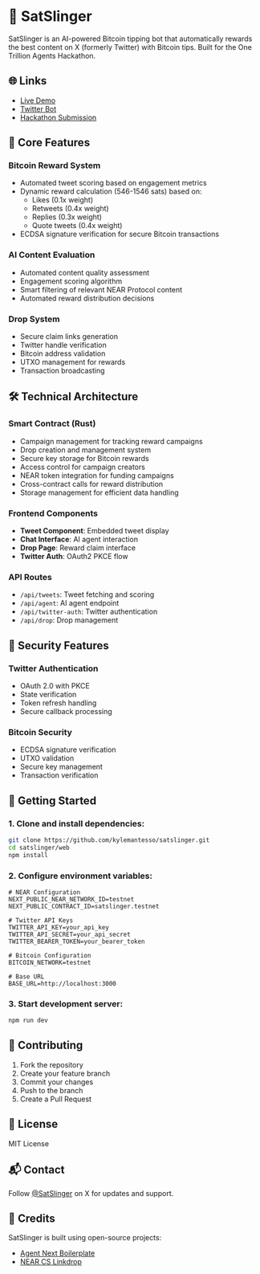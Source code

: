 # 🤠 SatSlinger

SatSlinger is an AI-powered Bitcoin tipping bot that automatically rewards the best content on X (formerly Twitter) with Bitcoin tips. Built for the One Trillion Agents Hackathon.

## 🌐 Links

- [Live Demo](https://satslinger.com)
- [Twitter Bot](https://twitter.com/SatSlinger)
- [Hackathon Submission](https://devpost.com/software/saslinger)

## 🌟 Core Features

### Bitcoin Reward System
- Automated tweet scoring based on engagement metrics
- Dynamic reward calculation (546-1546 sats) based on:
  - Likes (0.1x weight)
  - Retweets (0.4x weight)
  - Replies (0.3x weight)
  - Quote tweets (0.4x weight)
- ECDSA signature verification for secure Bitcoin transactions

### AI Content Evaluation
- Automated content quality assessment
- Engagement scoring algorithm
- Smart filtering of relevant NEAR Protocol content
- Automated reward distribution decisions

### Drop System
- Secure claim links generation
- Twitter handle verification
- Bitcoin address validation
- UTXO management for rewards
- Transaction broadcasting

## 🛠 Technical Architecture

### Smart Contract (Rust)
- Campaign management for tracking reward campaigns
- Drop creation and management system
- Secure key storage for Bitcoin rewards
- Access control for campaign creators
- NEAR token integration for funding campaigns
- Cross-contract calls for reward distribution
- Storage management for efficient data handling

### Frontend Components
- **Tweet Component**: Embedded tweet display
- **Chat Interface**: AI agent interaction
- **Drop Page**: Reward claim interface
- **Twitter Auth**: OAuth2 PKCE flow

### API Routes
- `/api/tweets`: Tweet fetching and scoring
- `/api/agent`: AI agent endpoint
- `/api/twitter-auth`: Twitter authentication
- `/api/drop`: Drop management

## 🔐 Security Features

### Twitter Authentication
- OAuth 2.0 with PKCE
- State verification
- Token refresh handling
- Secure callback processing

### Bitcoin Security
- ECDSA signature verification
- UTXO validation
- Secure key management
- Transaction verification

## 🚀 Getting Started

### 1. Clone and install dependencies:

```bash
git clone https://github.com/kylemantesso/satslinger.git
cd satslinger/web
npm install
```

### 2. Configure environment variables:

```env
# NEAR Configuration
NEXT_PUBLIC_NEAR_NETWORK_ID=testnet
NEXT_PUBLIC_CONTRACT_ID=satslinger.testnet

# Twitter API Keys
TWITTER_API_KEY=your_api_key
TWITTER_API_SECRET=your_api_secret
TWITTER_BEARER_TOKEN=your_bearer_token

# Bitcoin Configuration
BITCOIN_NETWORK=testnet

# Base URL
BASE_URL=http://localhost:3000
```

### 3. Start development server:

```bash
npm run dev
```

## 🤝 Contributing

1. Fork the repository
2. Create your feature branch
3. Commit your changes
4. Push to the branch
5. Create a Pull Request

## 📄 License

MIT License

## 📬 Contact

Follow [@SatSlinger](https://twitter.com/SatSlinger) on X for updates and support.

## 🙌 Credits

SatSlinger is built using open-source projects:
- [Agent Next Boilerplate](https://github.com/BitteProtocol/agent-next-boilerplate)
- [NEAR CS Linkdrop](https://github.com/mattlockyer/near-cs-linkdrop)